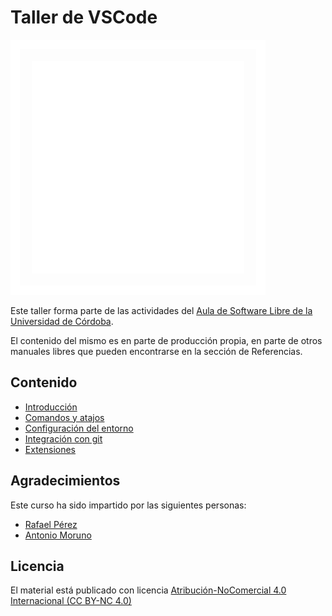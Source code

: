 # Taller de VSCode

![Aula Software Libre de la UCO](images/logo-cuadrado-invertido.svg)

Este taller forma parte de las actividades del [Aula de Software Libre de la
Universidad de Córdoba](https://www.uco.es/aulasoftwarelibre).

El contenido del mismo es en parte de producción propia, en parte de otros manuales libres que pueden encontrarse en la sección de Referencias.

## Contenido

- [Introducción](introduccion)
- [Comandos y atajos](comandos)
- [Configuración del entorno](configuracion)
- [Integración con git](git)
- [Extensiones](extensiones)

## Agradecimientos

Este curso ha sido impartido por las siguientes personas:

- [Rafael Pérez](https://github.com/rafapeerez)
- [Antonio Moruno](https://github.com/moruno21)

## Licencia

El material está publicado con licencia [Atribución-NoComercial 4.0 Internacional (CC BY-NC 4.0)](https://creativecommons.org/licenses/by-nc/4.0/deed.es)
